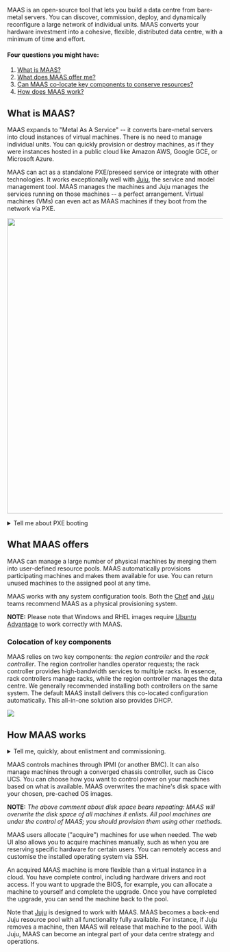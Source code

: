 <!-- flip -->
<!-- snap-2-7-cli
snap-2-7-cli  -->

<!-- deb-2-7-cli
deb-2-7-cli -->

<!-- snap-2-7-ui
snap-2-7-ui -->

<!-- deb-2-8-cli
deb-2-8-cli -->

<!-- deb-2-7-ui
deb-2-7-ui -->

<!-- snap-2-8-cli
snap-2-8-cli -->

<!-- snap-2-8-ui
snap-2-8-ui -->

<!-- deb-2-8-ui
deb-2-8-ui -->

<!-- snap-2-9-cli
snap-2-9-cli -->

<!-- snap-2-9-ui
snap-2-9-ui -->

<!-- deb-2-9-cli
deb-2-9-cli -->

<!-- deb-2-9-ui
deb-2-9-ui -->

MAAS is an open-source tool that lets you build a data centre from bare-metal servers. You can discover, commission, deploy, and dynamically reconfigure a large network of individual units.  MAAS converts your hardware investment into a cohesive, flexible, distributed data centre, with a minimum of time and effort.

#### Four questions you might have:

1. [What is MAAS?](#heading--what-is-maas)
2. [What does MAAS offer me?](#heading--what-maas-offers)
3. [Can MAAS co-locate key components to conserve  resources?](#heading--colocation-of-key-components)
4. [How does MAAS work?](#heading--how-maas-works)

<h2 id="heading--what-is-maas">What is MAAS?</h2>

MAAS expands to "Metal As A Service" -- it converts bare-metal servers into cloud instances of virtual machines. There is no need to manage individual units. You can quickly provision or destroy machines, as if they were instances hosted in a public cloud like Amazon AWS, Google GCE, or Microsoft Azure.

MAAS can act as a standalone PXE/preseed service or integrate with other technologies. It works exceptionally well with [Juju](https://jaas.ai/docs/maas-cloud), the service and model management tool. MAAS manages the machines and Juju manages the services running on those machines -- a perfect arrangement.  Virtual machines (VMs) can even act as MAAS machines if they boot from the network via PXE.

<a href="https://discourse.maas.io/uploads/default/original/1X/d19eff9ef45c554d085ee1d657e4ddd810eac6df.jpeg" target="_blank"><img width="690" src="https://discourse.maas.io/uploads/default/original/1X/d19eff9ef45c554d085ee1d657e4ddd810eac6df.jpeg"></a>

<details><summary>Tell me about PXE booting</summary>

PXE stands for "Preboot Execution Environment," usually pronounced "pixie."  The term refers to a way of booting an OS image (or other software assembly) downloaded to a client via a NIC.  The NIC must be PXE-capable for this to work.  Many NICs can be configured to support PXE boot with a software switch.

</details>

<h2 id="heading--what-maas-offers">What MAAS offers</h2>

MAAS can manage a large number of physical machines by merging them into user-defined resource pools. MAAS automatically provisions participating machines and makes them available for use. You can return unused machines to the assigned pool at any time. 

<!-- deb-2-7-ui deb-2-8-ui deb-2-9-ui snap-2-7-ui snap-2-8-ui snap-2-9-ui 
MAAS integrates all the tools you need into a smooth system-management experience. It includes the following thirteen features:

1. web UI (optimised for mobile devices)
2. Ubuntu, CentOS, Windows, and RHEL installation support
3.  open-source IP address management (IPAM)
4. full API/CLI support
5. high availability (optional)
6. IPv6 support
7. inventory of components
8. DHCP and DNS for other devices on the network
9. DHCP relay integration
10. VLAN and fabric support
11. NTP for the entire infrastructure
12. hardware testing
13. composable hardware support

These tools can be controlled from a responsive web UI.  You can easily (re)configure and scale your data centre with MAAS.

<a href="https://discourse.maas.io/uploads/default/original/1X/00968a71b82ce01c45ae3b345ed6b1270d0927bf.jpeg" target = "_blank"><img src="https://discourse.maas.io/uploads/default/original/1X/00968a71b82ce01c45ae3b345ed6b1270d0927bf.jpeg"></a> 

deb-2-7-ui deb-2-8-ui deb-2-9-ui snap-2-7-ui snap-2-8-ui snap-2-9-ui -->

<!-- deb-2-7-cli deb-2-8-cli deb-2-9-cli snap-2-7-cli snap-2-8-cli snap-2-9-cli
MAAS integrates all the tools you need into a smooth system-management experience. It includes the following eleven features:

1. Ubuntu, CentOS, Windows, and RHEL installation support
2. open-source IP address management (IPAM)
3. high availability (optional)
4. IPv6 support
5. inventory of components
6. DHCP and DNS for other devices on the network
7. DHCP relay integration
8. VLAN and fabric support
9. NTP for the entire infrastructure
10. hardware testing
11. composable hardware support


<a href="https://discourse.maas.io/uploads/default/original/1X/40fdae53957095e5a830458dc5c7a62ea5d78c10.jpeg" target = "_blank"><img src="https://discourse.maas.io/uploads/default/original/1X/40fdae53957095e5a830458dc5c7a62ea5d78c10.jpeg"></a> 

*Listing generated with [tagged machine list](/t/the-cli-cookbook/2218#heading--lsmm-t), a recipe in our [CLI cookbook](/t/the-cli-cookbook/2218) page.
deb-2-7-cli deb-2-8-cli deb-2-9-cli snap-2-7-cli snap-2-8-cli snap-2-9-cli -->

MAAS works with any system configuration tools. Both the [Chef](https://www.chef.io/chef) and [Juju](https://jaas.ai/) teams recommend MAAS as a physical provisioning system.

<strong>NOTE:</strong> 
Please note that Windows and RHEL images require [Ubuntu Advantage](https://www.ubuntu.com/support) to work correctly with MAAS.


<h3 id="heading--colocation-of-key-components">Colocation of key components</h3>

MAAS relies on two key components: the *region controller* and the *rack controller*. The region controller handles operator requests; the rack controller provides high-bandwidth services to multiple racks. In essence, rack controllers manage racks, while the region controller manages the data centre. We generally recommended installing both controllers on the same system.  The default MAAS install delivers this co-located configuration automatically. This all-in-one solution also provides DHCP. 

<!-- deb-2-7-cli
See [Concepts and terms](/t/concepts-and-terms/785#heading--controllers) for a deeper understanding of these components. Note that in special cases, such as [high availability or load balancing](/t/high-availability/2688), you will want to install multiple region and rack controllers.  You should also review your existing network design to determine whether [MAAS-managed DHCP](/t/managing-dhcp/2904) will cause problems.
deb-2-7-cli  -->

<!-- deb-2-7-ui
See [Concepts and terms](/t/concepts-and-terms/785#heading--controllers) for a deeper understanding of these components. Note that in special cases, such as [high availability or load balancing](/t/high-availability/2689), you will want to install multiple region and rack controllers.  You should also review your existing network design to determine whether [MAAS-managed DHCP](/t/managing-dhcp/2905) will cause problems.
deb-2-7-ui  -->

<!-- deb-2-8-cli
See [Concepts and terms](/t/concepts-and-terms/785#heading--controllers) for a deeper understanding of these components. Note that in special cases, such as [high availability or load balancing](/t/high-availability/2690), you will want to install multiple region and rack controllers.  You should also review your existing network design to determine whether [MAAS-managed DHCP](/t/managing-dhcp/2906) will cause problems.
deb-2-8-cli  -->

<!-- deb-2-8-ui
See [Concepts and terms](/t/concepts-and-terms/785#heading--controllers) for a deeper understanding of these components. Note that in special cases, such as [high availability or load balancing](/t/high-availability/2691), you will want to install multiple region and rack controllers.  You should also review your existing network design to determine whether [MAAS-managed DHCP](/t/managing-dhcp/2907) will cause problems.
deb-2-8-ui  -->

<!-- deb-2-9-cli
See [Concepts and terms](/t/concepts-and-terms/785#heading--controllers) for a deeper understanding of these components. Note that in special cases, such as [high availability or load balancing](/t/high-availability/2692), you will want to install multiple region and rack controllers.  You should also review your existing network design to determine whether [MAAS-managed DHCP](/t/managing-dhcp/2908) will cause problems.
deb-2-9-cli  -->

<!-- deb-2-9-ui
See [Concepts and terms](/t/concepts-and-terms/785#heading--controllers) for a deeper understanding of these components. Note that in special cases, such as [high availability or load balancing](/t/high-availability/2693), you will want to install multiple region and rack controllers.  You should also review your existing network design to determine whether [MAAS-managed DHCP](/t/managing-dhcp/2909) will cause problems.
deb-2-9-ui  -->

<!-- snap-2-7-cli
See [Concepts and terms](/t/concepts-and-terms/785#heading--controllers) for a deeper understanding of these components. Note that in special cases, such as [high availability or load balancing](/t/high-availability/2682), you will want to install multiple region and rack controllers.  You should also review your existing network design to determine whether [MAAS-managed DHCP](/t/managing-dhcp/2898) will cause problems.
snap-2-7-cli  -->

<!-- snap-2-7-ui
See [Concepts and terms](/t/concepts-and-terms/785#heading--controllers) for a deeper understanding of these components. Note that in special cases, such as [high availability or load balancing](/t/high-availability/2683), you will want to install multiple region and rack controllers.  You should also review your existing network design to determine whether [MAAS-managed DHCP](/t/managing-dhcp/2899) will cause problems.
snap-2-7-ui  -->

<!-- snap-2-8-cli
See [Concepts and terms](/t/concepts-and-terms/785#heading--controllers) for a deeper understanding of these components. Note that in special cases, such as [high availability or load balancing](/t/high-availability/2684), you will want to install multiple region and rack controllers.  You should also review your existing network design to determine whether [MAAS-managed DHCP](/t/managing-dhcp/2900) will cause problems.
snap-2-8-cli  -->

<!-- snap-2-8-ui
See [Concepts and terms](/t/concepts-and-terms/785#heading--controllers) for a deeper understanding of these components. Note that in special cases, such as [high availability or load balancing](/t/high-availability/2685), you will want to install multiple region and rack controllers.  You should also review your existing network design to determine whether [MAAS-managed DHCP](/t/managing-dhcp/2901) will cause problems.
snap-2-8-ui  -->

<!-- snap-2-9-cli
See [Concepts and terms](/t/concepts-and-terms/785#heading--controllers) for a deeper understanding of these components. Note that in special cases, such as [high availability or load balancing](/t/high-availability/2686), you will want to install multiple region and rack controllers.  You should also review your existing network design to determine whether [MAAS-managed DHCP](/t/managing-dhcp/2902) will cause problems.
snap-2-9-cli  -->

<!-- snap-2-9-ui
See [Concepts and terms](/t/concepts-and-terms/785#heading--controllers) for a deeper understanding of these components. Note that in special cases, such as [high availability or load balancing](/t/high-availability/2687), you will want to install multiple region and rack controllers.  You should also review your existing network design to determine whether [MAAS-managed DHCP](/t/managing-dhcp/2903) will cause problems.
snap-2-9-ui  -->

<a href="https://discourse.maas.io/uploads/default/original/1X/3ad2b128fbc034e9f575f21c0415a6e6c55baea3.jpeg" target = "_blank"><img src="https://discourse.maas.io/uploads/default/original/1X/3ad2b128fbc034e9f575f21c0415a6e6c55baea3.jpeg"></a>

<h2 id="heading--how-maas-works">How MAAS works</h2>

<!-- deb-2-7-cli
When you [add a new machine](/t/add-machines/2280#heading--add-a-node-manually) to MAAS, or elect to add a machine that MAAS has [enlisted](/t/add-machines/2280#heading--enlistment), MAAS [commissions](/t/commission-machines/2472) it for service and adds it to the pool.  At that point, the machine is ready for use. MAAS keeps things simple, marking machines as "New," "Commissioning," "Ready," and so on.
deb-2-7-cli  -->

<!-- deb-2-7-ui
When you [add a new machine](/t/add-machines/2281#heading--add-a-node-manually) to MAAS, or elect to add a machine that MAAS has [enlisted](/t/add-machines/2281#heading--enlistment), MAAS [commissions](/t/commission-machines/2473) it for service and adds it to the pool.  At that point, the machine is ready for use. MAAS keeps things simple, marking machines as "New," "Commissioning," "Ready," and so on.
deb-2-7-ui  -->

<!-- deb-2-8-cli
When you [add a new machine](/t/add-machines/2282#heading--add-a-node-manually) to MAAS, or elect to add a machine that MAAS has [enlisted](/t/add-machines/2282#heading--enlistment), MAAS [commissions](/t/commission-machines/2474) it for service and adds it to the pool.  At that point, the machine is ready for use. MAAS keeps things simple, marking machines as "New," "Commissioning," "Ready," and so on.
deb-2-8-cli  -->

<!-- deb-2-8-ui
When you [add a new machine](/t/add-machines/2283#heading--add-a-node-manually) to MAAS, or elect to add a machine that MAAS has [enlisted](/t/add-machines/2283#heading--enlistment), MAAS [commissions](/t/commission-machines/2475) it for service and adds it to the pool.  At that point, the machine is ready for use. MAAS keeps things simple, marking machines as "New," "Commissioning," "Ready," and so on.
deb-2-8-ui  -->

<!-- deb-2-9-cli
When you [add a new machine](/t/add-machines/2284#heading--add-a-node-manually) to MAAS, or elect to add a machine that MAAS has [enlisted](/t/add-machines/2284#heading--enlistment), MAAS [commissions](/t/commission-machines/2476) it for service and adds it to the pool.  At that point, the machine is ready for use. MAAS keeps things simple, marking machines as "New," "Commissioning," "Ready," and so on.
deb-2-9-cli  -->

<!-- deb-2-9-ui
When you [add a new machine](/t/add-machines/2285#heading--add-a-node-manually) to MAAS, or elect to add a machine that MAAS has [enlisted](/t/add-machines/2285#heading--enlistment), MAAS [commissions](/t/commission-machines/2477) it for service and adds it to the pool.  At that point, the machine is ready for use. MAAS keeps things simple, marking machines as "New," "Commissioning," "Ready," and so on.
deb-2-9-ui  -->

<!-- snap-2-7-cli
When you [add a new machine](/t/add-machines-2-7-cli/2274#heading--add-a-node-manually) to MAAS, or elect to add a machine that MAAS has [enlisted](/t/add-machines-2-7-cli/2274#heading--enlistment), MAAS [commissions](/t/commission-machines/2466) it for service and adds it to the pool.  At that point, the machine is ready for use. MAAS keeps things simple, marking machines as "New," "Commissioning," "Ready," and so on.
snap-2-7-cli  -->

<!-- snap-2-7-ui
When you [add a new machine](/t/add-machines/2275#heading--add-a-node-manually) to MAAS, or elect to add a machine that MAAS has [enlisted](/t/add-machines/2275#heading--enlistment), MAAS [commissions](/t/commission-machines/2467) it for service and adds it to the pool.  At that point, the machine is ready for use. MAAS keeps things simple, marking machines as "New," "Commissioning," "Ready," and so on.
snap-2-7-ui  -->

<!-- snap-2-8-cli
When you [add a new machine](/t/add-machines/2276#heading--add-a-node-manually) to MAAS, or elect to add a machine that MAAS has [enlisted](/t/add-machines/2276#heading--enlistment), MAAS [commissions](/t/commission-machines/2468) it for service and adds it to the pool.  At that point, the machine is ready for use. MAAS keeps things simple, marking machines as "New," "Commissioning," "Ready," and so on.
snap-2-8-cli  -->

<!-- snap-2-8-ui
When you [add a new machine](/t/add-machines/2277#heading--add-a-node-manually) to MAAS, or elect to add a machine that MAAS has [enlisted](/t/add-machines/2277#heading--enlistment), MAAS [commissions](/t/commission-machines/2469) it for service and adds it to the pool.  At that point, the machine is ready for use. MAAS keeps things simple, marking machines as "New," "Commissioning," "Ready," and so on.
snap-2-8-ui  -->

<!-- snap-2-9-cli
When you [add a new machine](/t/add-machines/2278#heading--add-a-node-manually) to MAAS, or elect to add a machine that MAAS has [enlisted](/t/add-machines/2278#heading--enlistment), MAAS [commissions](/t/commission-machines/2470) it for service and adds it to the pool.  At that point, the machine is ready for use. MAAS keeps things simple, marking machines as "New," "Commissioning," "Ready," and so on.
snap-2-9-cli  -->

<!-- snap-2-9-ui
When you [add a new machine](/t/add-machines/2279#heading--add-a-node-manually) to MAAS, or elect to add a machine that MAAS has [enlisted](/t/add-machines/2279#heading--enlistment), MAAS [commissions](/t/commission-machines/2471) it for service and adds it to the pool.  At that point, the machine is ready for use. MAAS keeps things simple, marking machines as "New," "Commissioning," "Ready," and so on.
snap-2-9-ui  -->

<details><summary>Tell me, quickly, about enlistment and commissioning.</summary>

There are two ways to add a machine to MAAS.  Assuming it's on the network and capable of PXE-booting, you can add it explicitly -- or MAAS can simply discover it when you turn it on.

Enlistment just means that MAAS discovers a machine when you turn it on, and presents it to the MAAS administrator, so that they can choose whether or not to commission it.  Machines that have only been enlisted will show up in the machine list as "New."

Commissioning means that MAAS has successfully booted the machine, scanned and recorded its resources, and prepared it for eventual deployment.  Machines that you explicitly add are automatically commissioned.  MAAS marks a successfully-commissioned machine as "Ready" in the machine list.

</details>

<!-- deb-2-7-ui deb-2-8-ui deb-2-9-ui snap-2-7-ui snap-2-8-ui snap-2-9-ui 
<a href="https://discourse.maas.io/uploads/default/original/1X/605019de31078dd70df72ff199d812de13a30d00.jpeg" target = "_blank"><img src="https://discourse.maas.io/uploads/default/original/1X/605019de31078dd70df72ff199d812de13a30d00.jpeg"></a>
deb-2-7-ui deb-2-8-ui deb-2-9-ui snap-2-7-ui snap-2-8-ui snap-2-9-ui  -->

<!-- deb-2-7-cli deb-2-8-cli deb-2-9-cli snap-2-7-cli snap-2-8-cli snap-2-9-cli
<a href="https://discourse.maas.io/uploads/default/original/1X/6aec9b567022216d80596411e689a14e1f594674.jpeg" target = "_blank"><img src="https://discourse.maas.io/uploads/default/original/1X/6aec9b567022216d80596411e689a14e1f594674.jpeg"></a>
deb-2-7-cli deb-2-8-cli deb-2-9-cli snap-2-7-cli snap-2-8-cli snap-2-9-cli -->

MAAS controls machines through IPMI (or another BMC). It can also manage machines through a converged chassis controller, such as Cisco UCS.  You can choose how you want to control power on your machines based on what is available.  MAAS overwrites the machine's disk space with your chosen, pre-cached OS images.

<strong>NOTE:</strong> 
*The above comment about disk space bears repeating: MAAS will overwrite the disk space of all machines it enlists. All pool machines are under the control of MAAS; you should provision them using other methods.*


MAAS users allocate ("acquire") machines for use when needed. The web UI also allows you to acquire machines manually, such as when you are reserving specific hardware for certain users. You can remotely access and customise the installed operating system via SSH.

<!-- deb-2-7-ui deb-2-8-ui deb-2-9-ui snap-2-7-ui snap-2-8-ui snap-2-9-ui 
<a href="https://discourse.maas.io/uploads/default/original/1X/8101d641c55d912cd66646bd99bbee9bb8f196ab.jpeg" target = "_blank"><img src="https://discourse.maas.io/uploads/default/original/1X/8101d641c55d912cd66646bd99bbee9bb8f196ab.jpeg"></a>
deb-2-7-ui deb-2-8-ui deb-2-9-ui snap-2-7-ui snap-2-8-ui snap-2-9-ui -->

<!-- deb-2-7-cli deb-2-8-cli deb-2-9-cli snap-2-7-cli snap-2-8-cli snap-2-9-cli
<a href="https://discourse.maas.io/uploads/default/original/1X/ac3b251a916bb18a7e7e463d7fa3c57ef32628da.jpeg" target = "_blank"><img src="https://discourse.maas.io/uploads/default/original/1X/ac3b251a916bb18a7e7e463d7fa3c57ef32628da.jpeg"></a>

When acquiring machines from the API/CLI, you can specify requirements ("constraints"). Common constraints are memory, CPU cores, connected networks, and assigned physical zone.
deb-2-7-cli deb-2-8-cli deb-2-9-cli snap-2-7-cli snap-2-8-cli snap-2-9-cli -->

An acquired MAAS machine is more flexible than a virtual instance in a cloud. You have complete control, including hardware drivers and root access. If you want to upgrade the BIOS, for example, you can allocate a machine to yourself and complete the upgrade.  Once you have completed the upgrade, you can send the machine back to the pool.

Note that [Juju](https://jaas.ai/docs/maas-cloud) is designed to work with MAAS. MAAS becomes a back-end Juju resource pool with all functionality fully available. For instance, if Juju removes a machine, then MAAS will release that machine to the pool.  With Juju, MAAS can become an integral part of your data centre strategy and operations.
